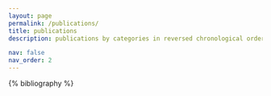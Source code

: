 ```yaml
---
layout: page
permalink: /publications/
title: publications
description: publications by categories in reversed chronological order. generated by jekyll-scholar.

nav: false
nav_order: 2
---
```


<!-- _pages/publications.md -->
<div class="publications">

{% bibliography %}

</div>
